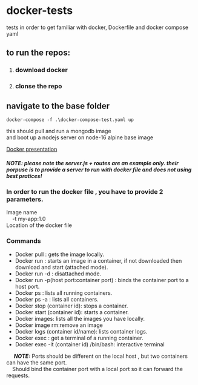 # docker-tests
tests in order to get familiar with docker, Dockerfile and docker compose yaml

## to run the repos: 
1. ### download docker
2. ### clonse the repo
## navigate to the base folder
```
docker-compose -f .\docker-compose-test.yaml up
```

this should pull and run a mongodb image <br />
and boot up a nodejs server on node-16 alpine base image

<a href="https://docs.google.com/presentation/d/1yt7Yc6X77aj1gsJsvxN0z9IQF8X_JbD_s7tBftcRZpE/edit#slide=id.gd9c453428_0_16" targer="_blank">Docker presentation<a/>

##### **_NOTE:_** please note the server.js + routes are an example only. their porpuse is to provide a server to run with docker file and does not using best pratices!

### In order to run the docker file , you have to provide 2 parameters.
Image name <br/>
&nbsp;&nbsp;&nbsp;&nbsp;-t my-app:1.0 <br/>
Location of the docker file


### Commands
* Docker pull : gets the image locally.<br/>
* Docker run : starts an image in a container, if not downloaded then download and start (attached mode).<br/>
* Docker run -d : disattached mode.<br/>
* Docker run -p(host port:container port) : binds the container port to a host port.<br/>
* Docker ps : lists all running containers.<br/>
* Docker ps -a : lists all containers.<br/>
* Docker stop (container id): stops a container.<br/>
* Docker start (container id): starts a container.<br/>
* Docker images: lists all the images you have locally.<br/>
* Docker image rm:remove an image<br/>
*   Docker logs (container id/name): lists container logs.<br/>
* Docker exec : get a terminal of a running container.<br/>
* Docker exec -it (container id) /bin/bash: interactive terminal<br/>

&nbsp;&nbsp;&nbsp;&nbsp; **_NOTE:_** Ports should be different on the local host , but two containers can have the same port.<br/>
&nbsp;&nbsp;&nbsp;&nbsp;Should bind the container port with a local port so it can forward the requests.
